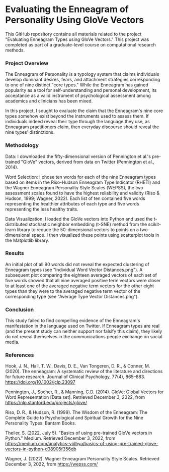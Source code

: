 # Evaluating the Enneagram of Personality Using GloVe Vectors

This GitHub repository contains all materials related to the project "Evaluating Enneagram Types using GloVe Vectors." This project was completed as part of a graduate-level course on computational research methods.

### Project Overview

The Enneagram of Personality is a typology system that claims individuals develop dominant desires, fears, and attachment strategies corresponding to one of nine distinct "core types." While the Enneagram has gained popularity as a tool for self-understanding and personal development, its acceptance as a valid instrument of psychological assessment among academics and clinicians has been mixed.


In this project, I sought to evaluate the claim that the Enneagram's nine core types somehow exist beyond the instruments used to assess them. If individuals indeed reveal their type through the language they use, as Enneagram practitioners claim, then everyday discourse should reveal the nine types' distinctions.


### Methodology


Data: I downloaded the fifty-dimensional version of Pennington et al.'s pre-trained "GloVe" vectors, derived from data on Twitter (Pennington et al., 2014).


Word Selection: I chose ten words for each of the nine Enneagram types based on items in the Riso-Hudson Enneagram Type Indicator (RHETI) and the Wagner Enneagram Personality Style Scales (WEPSS), the two assessment scales found to have the highest reliability and validity (Riso & Hudson, 1999; Wagner, 2022). Each list of ten contained five words representing the healthier attributes of each type and five words representing the less healthy traits.


Data Visualization: I loaded the GloVe vectors into Python and used the t-distributed stochastic neighbor embedding (t-SNE) method from the scikit-learn library to reduce the 50-dimensional vectors to points on a two-dimensional space. I then visualized these points using scatterplot tools in the Matplotlib library.



### Results

An initial plot of all 90 words did not reveal the expected clustering of Enneagram types (see "Individual Word Vector Distances.png"). A subsequent plot comparing the eighteen averaged vectors of each set of five words showed that all nine averaged positive term vectors were closer to at least one of the averaged negative term vectors for the other eight types than they were to the averaged negative term vector of the corresponding type (see "Average Type Vector Distances.png").


### Conclusion

This study failed to find compelling evidence of the Enneagram's manifestation in the language used on Twitter. If Enneagram types are real (and the present study can neither support nor falsify this claim), they likely do not reveal themselves in the communications people exchange on social media.


### References


Hook, J. N., Hall, T. W., Davis, D. E., Van Tongeren, D. R., & Conner, M. (2020). The enneagram: A systematic review of the literature and directions for future research. Journal of Clinical Psychology, 77(4), 865–883. https://doi.org/10.1002/jclp.23097

Pennington, J., Socher, R., & Manning, C.D. (2014). GloVe: Global Vectors for Word Representation [Data set]. Retrieved December 3, 2022, from https://nlp.stanford.edu/projects/glove/

Riso, D. R., & Hudson, R. (1999). The Wisdom of the Enneagram: The Complete Guide to Psychological and Spiritual Growth for the Nine Personality Types. Bantam Books.

Theiler, S. (2022, July 5). "Basics of using pre-trained GloVe vectors in Python." Medium. Retrieved December 3, 2022, from https://medium.com/analytics-vidhya/basics-of-using-pre-trained-glove-vectors-in-python-d38905f356db

Wagner, J. (2022). Wagner Enneagram Personality Style Scales. Retrieved December 3, 2022, from https://wepss.com/
